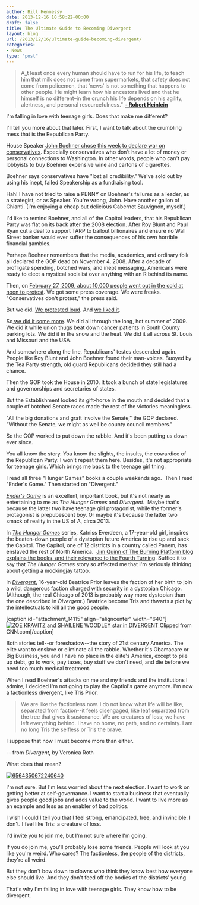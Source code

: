 ```yaml
---
author: Bill Hennessy
date: 2013-12-16 10:58:22+00:00
draft: false
title: The Ultimate Guide to Becoming Divergent
layout: blog
url: /2013/12/16/ultimate-guide-becoming-divergent/
categories:
- News
type: "post"
---
```


> A_t least once every human should have to run for his life, to teach him that milk does not come from supermarkets, that safety does not come from policemen, that ‘news’ is not something that happens to other people. He might learn how his ancestors lived and that he himself is no different–in the crunch his life depends on his agility, alertness, and personal resourcefulness.”_**[- Robert Heinlein](https://www.amazon.com/dp/0441788386/ref=as_li_tf_til?tag=thebur01-20&camp=0&creative=0&linkCode=as1&creativeASIN=0441788386&adid=0ZG4K17X09EVAHVE7HMQ)**



I'm falling in love with teenage girls. Does that make me different?

I'll tell you more about that later. First, I want to talk about the crumbling mess that is the Republican Party.

House Speaker [John Boehner chose this week to declare war on conservatives](https://swampland.time.com/2013/12/12/boehner-declares-war-conservative-groups-have-lost-all-credibility/). Especially conservatives who don't have a lot of money or personal connections to Washington. In other words, people who can't pay lobbyists to buy Boehner expensive wine and cartons of cigarettes.

Boehner says conservatives have "lost all credibility." We've sold out by using his inept, failed Speakership as a fundraising tool.

Hah! I have not tried to raise a PENNY on Boehner's failures as a leader, as a strategist, or as Speaker. You're wrong, John. Have another gallon of Chianti. (I'm enjoying a cheap but delicious Cabernet Sauvignon, myself.)

I'd like to remind Boehner, and all of the Capitol leaders, that his Republican Party was flat on its back after the 2008 election. After Roy Blunt and Paul Ryan cut a deal to support TARP to bailout billionaires and ensure no Wall Street banker would ever suffer the consequences of his own horrible financial gambles.

Perhaps Boehner remembers that the media, academics, and ordinary folk all declared the GOP dead on November 4, 2008. After a decade of profligate spending, botched wars, and inept messaging, Americans were ready to elect a mystical socialist over anything with an R behind its name.

Then, on [February 27, 2009, about 10,000 people went out in the cold at noon to protest](https://www.tcotreport.com/MasterTeaPartyInfo.html). We got some press coverage. We were freaks. "Conservatives don't protest," the press said.

But we did. [We protested loud](https://www.facebook.com/events/67775481561/). And [we liked it](https://hennessysview.com/2009/02/28/flow-thru-afterglow/).

So[ we did it some more](https://www.24thstate.com/2009/04/saint-louis-tax-day-tea-party-photographs.html). We did all through the long, hot summer of 2009. We did it while union thugs beat down cancer patients in South County parking lots. We did it in the snow and the heat. We did it all across St. Louis and Missouri and the USA.

And somewhere along the line, Republicans' testes descended again. People like Roy Blunt and John Boehner found their man-voices. Buoyed by the Tea Party strength, old guard Republicans decided they still had a chance.

Then the GOP took the House in 2010. It took a bunch of state legislatures and governorships and secretaries of states.

But the Establishment looked its gift-horse in the mouth and decided that a couple of botched Senate races made the rest of the victories meaningless.

"All the big donations and graft involve the Senate," the GOP declared. "Without the Senate, we might as well be county council members."

So the GOP worked to put down the rabble. And it's been putting us down ever since.

You all know the story. You know the slights, the insults, the cowardice of the Republican Party. I won't repeat them here. Besides, it's not appropriate for teenage girls. Which brings me back to the teenage girl thing.

I read all three "Hunger Games" books a couple weekends ago.  Then I read "Ender's Game." Then started on "Divergent."

[_Ender's Game_](https://www.amazon.com/Enders-Game-1-Ender-Quintet-ebook/dp/B003G4W49C/ref=sr_1_1?s=digital-text&ie=UTF8&qid=1386997653&sr=1-1&keywords=enders+game) is an excellent, important book, but it's not nearly as entertaining to me as _The Hunger Games_ and _Divergent_.  Maybe that's because the latter two have teenage girl protagonist, while the former's protagonist is prepubescent boy. Or maybe it's because the latter two smack of reality in the US of A, circa 2013.

In [_The Hunger Games_](https://www.amazon.com/Hunger-Games-Suzanne-Collins-ebook/dp/B002MQYOFW/ref=sr_1_3?ie=UTF8&qid=1386996710&sr=8-3&keywords=hunger+games) series, Katniss Everdeen, a 17-year-old girl, inspires the beaten-down people of a dystopian future America to rise up and sack the Capitol. The Capitol, one of 12 districts in a country called Panem, has enslaved the rest of North America.  [Jim Quinn of The Burning Platform blog explains the books, and their relevance to the Fourth Turning](https://www.zerohedge.com/news/2013-12-10/guest-post-may-odds-be-ever-your-favor-part-1-reaping). Suffice it to say that _The Hunger Games_ story so affected me that I'm seriously thinking about getting a mockingjay tattoo.

In [_Divergent_](https://www.amazon.com/Divergent-Veronica-Roth-ebook/dp/B004CFA9RS/ref=sr_1_2?ie=UTF8&qid=1386996677&sr=8-2&keywords=divergent), 16-year-old Beatrice Prior leaves the faction of her birth to join a wild, dangerous faction charged with security in a dystopian Chicago. (Although, the real Chicago of 2013 is probably way more dystopian than the one described in _Divergent_.) Beatrice become Tris and thwarts a plot by the intellectuals to kill all the good people.

[caption id="attachment_14115" align="aligncenter" width="640"][![ZOE KRAVITZ and SHAILENE WOODLEY star in DIVERGENT](https://hennessysview.com/wp-content/uploads/2013/12/130719161918-divergent-story-top.jpg)
](https://hennessysview.com/wp-content/uploads/2013/12/130719161918-divergent-story-top.jpg) Clipped from CNN.com[/caption]

Both stories tell--or foreshadow--the story of 21st century America. The elite want to enslave or eliminate all the rabble. Whether it's Obamacare or Big Business, you and I have no place in the elite's America, except to pile up debt, go to work, pay taxes, buy stuff we don't need, and die before we need too much medical treatment.

When I read Boehner's attacks on me and my friends and the institutions I admire, I decided I'm not going to play the Captiol's game anymore. I'm now a factionless divergent, like Tris Prior.



> We are like the factionless now. I do not know what life will be like, separated from faction--it feels disengaged, like leaf separated from the tree that gives it sustenance. We are creatures of loss; we have left everything behind. I have no home, no path, and no certainty. I am no long Tris the selfless or Tris the brave.

I suppose that now I must become more than either.

-- from _Divergent_, by Veronica Roth



What does that mean?

[![6564350672240640](https://hennessysview.com/wp-content/uploads/2013/12/6564350672240640.png)
](https://hennessysview.com/wp-content/uploads/2013/12/6564350672240640.png)

I'm not sure. But I'm less worried about the next election. I want to work on getting better at self-governance. I want to start a business that eventually gives people good jobs and adds value to the world. I want to live more as an example and less as an enabler of bad politics.

I wish I could I tell you that I feel strong, emancipated, free, and invincible. I don't. I feel like Tris: a creature of loss.

I'd invite you to join me, but I'm not sure where I'm going.

If you do join me, you'll probably lose some friends. People will look at you like you're weird. Who cares? The factionless, the people of the districts, they're all weird.

But they don't bow down to clowns who think they know best how everyone else should live. And they don't feed off the bodies of the districts' young.

That's why I'm falling in love with teenage girls. They know how to be divergent.
